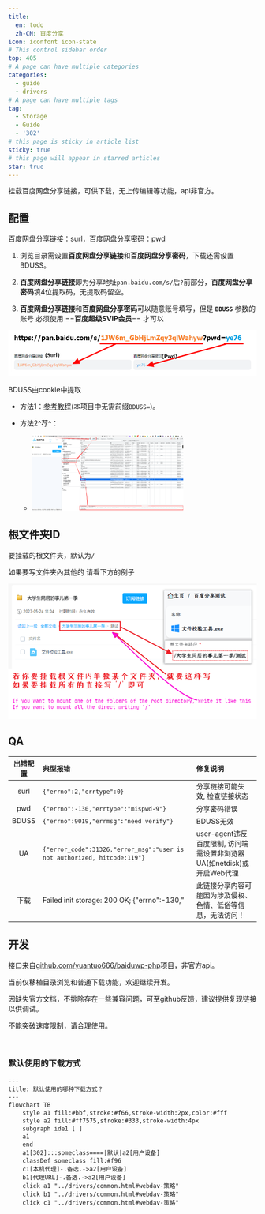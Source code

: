 ```yaml
---
title:
  en: todo
  zh-CN: 百度分享
icon: iconfont icon-state
# This control sidebar order
top: 405
# A page can have multiple categories
categories:
  - guide
  - drivers
# A page can have multiple tags
tag:
  - Storage
  - Guide
  - '302'
# this page is sticky in article list
sticky: true
# this page will appear in starred articles
star: true
---
```


挂载百度网盘分享链接，可供下载，无上传编辑等功能，api非官方。

## **配置**

百度网盘分享链接：surl，百度网盘分享密码：pwd

1. 浏览目录需设置**百度网盘分享链接**和**百度网盘分享密码**，下载还需设置BDUSS。

2. **百度网盘分享链接**即为分享地址`pan.baidu.com/s/`后`?`前部分，**百度网盘分享密码**填4位提取码，无提取码留空。

3. **百度网盘分享链接**和**百度网盘分享密码**可以随意账号填写，但是 **`BDUSS`** 参数的账号 必须使用 ==**百度超级SVIP会员**== 才可以

![](/img/drivers/baidu/add_bd_share.png)

BDUSS由cookie中提取

- 方法1：[参考教程](http://pandownload.net/faq/cookie.html)(本项目中无需前缀`BDUSS=`)。

- 方法2^荐^：
  - <img src="/img/drivers/baidu/BDUSS.png" alt="1" style="zoom:30%;" />

## **根文件夹ID**

要挂载的根文件夹，默认为`/`

如果要写文件夹內其他的 请看下方的例子

![](/img/drivers/baidu/bd_share_test.png)

## **QA**

| 出错配置 | 典型报错                                                                 | 修复说明                                                               |
| :------: | :----------------------------------------------------------------------- | :--------------------------------------------------------------------- |
|   surl   | `{"errno":2,"errtype":0}`                                                | 分享链接可能失效, 检查链接状态                                         |
|   pwd    | `{"errno":-130,"errtype":"mispwd-9"}`                                    | 分享密码错误                                                           |
|  BDUSS   | `{"errno":9019,"errmsg":"need verify"}`                                  | BDUSS无效                                                              |
|    UA    | `{"error_code":31326,"error_msg":"user is not authorized, hitcode:119"}` | user-agent违反百度限制, 访问端需设置非浏览器UA(如netdisk)或开启Web代理 |
|   下载   | Failed init storage: 200 OK; {"errno":-130,"                             | 此链接分享内容可能因为涉及侵权、色情、低俗等信息，无法访问！           |

## **开发**

接口来自[github.com/yuantuo666/baiduwp-php](https://github.com/yuantuo666/baiduwp-php)项目，非官方api。

当前仅移植目录浏览和普通下载功能，欢迎继续开发。

因缺失官方文档，不排除存在一些兼容问题，可至github反馈，建议提供复现链接以供调试。

不能突破速度限制，请合理使用。

<br/>

<!-- @include: baidu.md{133-199} -->

### **默认使用的下载方式**

```mermaid
---
title: 默认使用的哪种下载方式？
---
flowchart TB
    style a1 fill:#bbf,stroke:#f66,stroke-width:2px,color:#fff
    style a2 fill:#ff7575,stroke:#333,stroke-width:4px
    subgraph ide1 [ ]
    a1
    end
    a1[302]:::someclass====|默认|a2[用户设备]
    classDef someclass fill:#f96
    c1[本机代理]-.备选.->a2[用户设备]
    b1[代理URL]-.备选.->a2[用户设备]
    click a1 "../drivers/common.html#webdav-策略"
    click b1 "../drivers/common.html#webdav-策略"
    click c1 "../drivers/common.html#webdav-策略"
```
